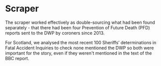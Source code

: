 # Scraper

The scraper worked effectively as double-sourcing what had been found separately - that there had been four Prevention of Future Death (PFD) reports sent to the DWP by coroners since 2013. 

For Scotland, we analysed the most recent 100 Sheriffs’ determinations in Fatal Accident Inquiries to check none mentioned the DWP so both were important for the story, even if they weren't mentioned in the text of the BBC report.
